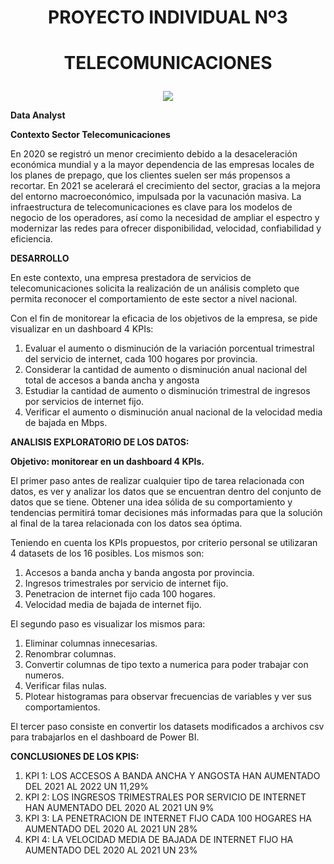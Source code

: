 # <h1 align="center">**PROYECTO INDIVIDUAL Nº3**

# <p align="center">**TELECOMUNICACIONES**

<p align="center">
<img src="https://www.mapfreglobalrisks.com/media/Imagen-Portada-adaptada-1-2.jpg"   
>
</p>
  
**Data Analyst**

**Contexto Sector Telecomunicaciones**

En 2020 se registró un menor crecimiento debido a la desaceleración económica mundial y a la mayor dependencia de las empresas locales de los planes de prepago, que los clientes suelen ser más propensos a recortar. En 2021 se acelerará el crecimiento del sector, gracias a la mejora del entorno macroeconómico, impulsada por la vacunación masiva.
La infraestructura de telecomunicaciones es clave para los modelos de negocio de los operadores, así como la necesidad de ampliar el espectro y modernizar las redes para ofrecer disponibilidad, velocidad, confiabilidad y eficiencia.

**DESARROLLO**

En este contexto, una empresa prestadora de servicios de telecomunicaciones solicita  la realización de un análisis completo que permita reconocer el comportamiento de este sector a nivel nacional. 

Con el fin de monitorear la eficacia de los objetivos de la empresa, se pide visualizar en un dashboard 4 KPIs:

1. Evaluar el aumento o disminución de la variación porcentual trimestral del servicio de internet, cada 100 hogares por provincia.
2. Considerar la cantidad de aumento o disminución anual nacional del total de accesos a banda ancha y angosta
3. Estudiar la cantidad de aumento o disminución trimestral de ingresos por servicios de internet fijo.
4. Verificar el aumento o disminución anual nacional de la velocidad media de bajada en Mbps.

**ANALISIS EXPLORATORIO DE LOS DATOS:**

**Objetivo: monitorear en un dashboard 4 KPIs.**

El primer paso antes de realizar cualquier tipo de tarea relacionada con datos, es ver y analizar los datos que se encuentran dentro del conjunto de datos que se tiene. Obtener una idea sólida de su comportamiento y tendencias permitirá tomar decisiones más informadas para que la solución al final de la tarea relacionada con los datos sea óptima.

Teniendo en cuenta los KPIs propuestos, por criterio personal se utilizaran 4 datasets de los 16 posibles.
Los mismos son:
1. Accesos a banda ancha y banda angosta por provincia.
2. Ingresos trimestrales por servicio de internet fijo.
3. Penetracion de internet fijo cada 100 hogares.
4. Velocidad media de bajada de internet fijo.

El segundo paso es visualizar los mismos para:
1. Eliminar columnas innecesarias.
2. Renombrar columnas.
3. Convertir columnas de tipo texto a numerica para poder trabajar con numeros.
4. Verificar filas nulas.
5. Plotear histogramas para observar frecuencias de variables y ver sus comportamientos.

El tercer paso consiste en convertir los datasets modificados a archivos csv para trabajarlos en el dashboard de Power BI.

**CONCLUSIONES DE LOS KPIS:**

1. KPI 1: LOS ACCESOS A BANDA ANCHA Y ANGOSTA HAN AUMENTADO DEL 2021 AL 2022 UN 11,29%
2. KPI 2: LOS INGRESOS TRIMESTRALES POR SERVICIO DE INTERNET HAN AUMENTADO DEL 2020 AL 2021 UN 9%
3. KPI 3: LA PENETRACION DE INTERNET FIJO CADA 100 HOGARES HA AUMENTADO DEL 2020 AL 2021 UN 28%
4. KPI 4: LA VELOCIDAD MEDIA DE BAJADA DE INTERNET FIJO HA AUMENTADO DEL 2020 AL 2021 UN 23%


